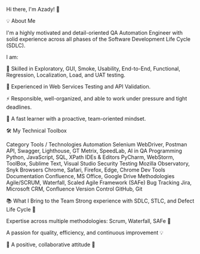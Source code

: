 Hi there, I'm Azady! 👋

💡 About Me

I'm a highly motivated and detail-oriented QA Automation Engineer with solid experience across all phases of the Software Development Life Cycle (SDLC).

I am:

🧩 Skilled in Exploratory, GUI, Smoke, Usability, End-to-End, Functional, Regression, Localization, Load, and UAT testing.

🔎 Experienced in Web Services Testing and API Validation.

⚡ Responsible, well-organized, and able to work under pressure and tight deadlines.

🚀 A fast learner with a proactive, team-oriented mindset.

🛠️ My Technical Toolbox

Category	Tools / Technologies
Automation	Selenium WebDriver, Postman API, Swagger, Lighthouse, GT Metrix, SpeedLab, AI in QA
Programming	Python, JavaScript, SQL, XPath
IDEs & Editors	PyCharm, WebStorm, ToolBox, Sublime Text, Visual Studio
Security Testing	Mozilla Observatory, Snyk
Browsers	Chrome, Safari, Firefox, Edge, Chrome Dev Tools
Documentation	Confluence, MS Office, Google Drive
Methodologies	Agile/SCRUM, Waterfall, Scaled Agile Framework (SAFe)
Bug Tracking	Jira, Microsoft CRM, Confluence
Version Control	GitHub, Git

📚 What I Bring to the Team
Strong experience with SDLC, STLC, and Defect Life Cycle 🔄

Expertise across multiple methodologies: Scrum, Waterfall, SAFe 🎯

A passion for quality, efficiency, and continuous improvement 💡

🌟 A positive, collaborative attitude 🤝

